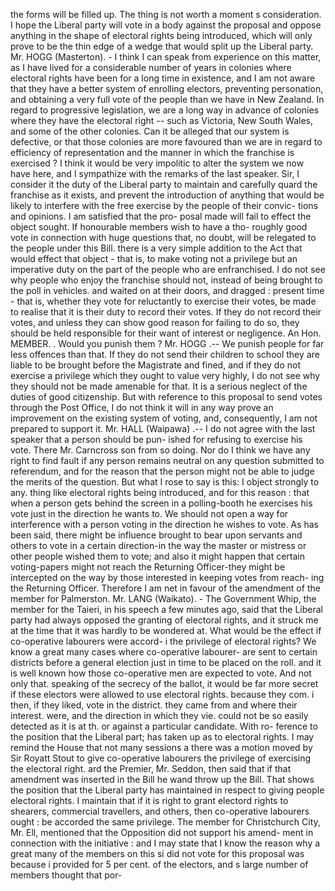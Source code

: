 the forms will be filled up. The thing is not worth a moment s consideration. I hope the Liberal party will vote in a body against the proposal and oppose anything in the shape of electoral rights being introduced, which will only prove to be the thin edge of a wedge that would split up the Liberal party. Mr. HOGG (Masterton). - I think I can speak from experience on this matter, as I have lived for a considerable number of years in colonies where electoral rights have been for a long time in existence, and I am not aware that they have a better system of enrolling electors, preventing personation, and obtaining a very full vote of the people than we have in New Zealand. In regard to progressive legislation, we are a long way in advance of colonies where they have the electoral right -- such as Victoria, New South Wales, and some of the other colonies. Can it be alleged that our system is defective, or that those colonies are more favoured than we are in regard to efficiency of representation and the manner in which the franchise is exercised ? I think it would be very impolitic to alter the system we now have here, and I sympathize with the remarks of the last speaker. Sir, I consider it the duty of the Liberal party to maintain and carefully quard the franchise as it exists, and prevent the introduction of anything that would be likely to interfere with the free exercise by the people of their convic- tions and opinions. I am satisfied that the pro- posal made will fail to effect the object sought. If honourable members wish to have a tho- roughly good vote in connection with huge questions that, no doubt, will be relegated to the people under this Bill. there is a very simple addition to the Act that would effect that object - that is, to make voting not a privilege but an imperative duty on the part of the people who are enfranchised. I do not see why people who enjoy the franchise should not, instead of being brought to the poll in vehicles. and waited on at their doors, and dragged : present time - that is, whether they vote for reluctantly to exercise their votes, be made to realise that it is their duty to record their votes. If they do not record their votes, and unless they can show good reason for failing to do so, they should be held responsible for their want of interest or negligence. An Hon. MEMBER. . Would you punish them ? Mr. HOGG .-- We punish people for far less offences than that. If they do not send their children to school they are liable to be brought before the Magistrate and fined, and if they do not exercise a privilege which they ought to value very highly, I do not see why they should not be made amenable for that. It is a serious neglect of the duties of good citizenship. But with reference to this proposal to send votes through the Post Office, I do not think it will in any way prove an improvement on the existing system of voting, and, consequently, I am not prepared to support it. Mr. HALL (Waipawa) .-- I do not agree with the last speaker that a person should be pun- ished for refusing to exercise his vote. There Mr. Carncross son from so doing. Nor do I think we have any right to find fault if any person remains neutral on any question submitted to referendum, and for the reason that the person might not be able to judge the merits of the question. But what I rose to say is this: I object strongly to any. thing like electoral rights being introduced, and for this reason : that when a person gets behind the screen in a polling-booth he exercises his vote just in the direction he wants to. We should not open a way for interference with a person voting in the direction he wishes to vote. As has been said, there might be influence brought to bear upon servants and others to vote in a certain direction-in the way the master or mistress or other people wished them to vote; and also it might happen that certain voting-papers might not reach the Returning Officer-they might be intercepted on the way by those interested in keeping votes from reach- ing the Returning Officer. Therefore I am net in favour of the amendment of the member for Palmerston. Mr. LANG (Waikato). - The Government Whip, the member for the Taieri, in his speech a few minutes ago, said that the Liberal party had always opposed the granting of electoral rights, and it struck me at the time that it was hardly to be wondered at. What would be the effect if co-operative labourers were accord- i the privilege of electoral rights? We know a great many cases where co-operative labourer- are sent to certain districts before a general election just in time to be placed on the roll. and it is well known how those co-operative men are expected to vote. And not only that. speaking of the secrecy of the ballot, it would be far more secret if these electors were allowed to use electoral rights. because they com. i then, if they liked, vote in the district. they came from and where their interest. were, and the direction in which they vie. could not be so easily detected as it is at th. or against a particular candidate. With ro- ference to the position that the Liberal part; has taken up as to electoral rights. I may remind the House that not many sessions a there was a motion moved by Sir Royatt Stout to give co-operative labourers the privilege of exercising the electoral right. ard the Premier, Mr. Seddon, then said that if that amendment was inserted in the Bill he wand throw up the Bill. That shows the position that the Liberal party has maintained in respect to giving people electoral rights. I maintain that if it is right to grant electord rights to shearers, commercial travellers, and others, then co-operative labourers ought : be accorded the same privilege. The member for Christchurch City, Mr. Ell, mentioned that the Opposition did not support his amend- ment in connection with the initiative : and I may state that I know the reason why a great many of the members on this si did not vote for this proposal was because i provided for 5 per cent. of the electors, and s large number of members thought that por- 